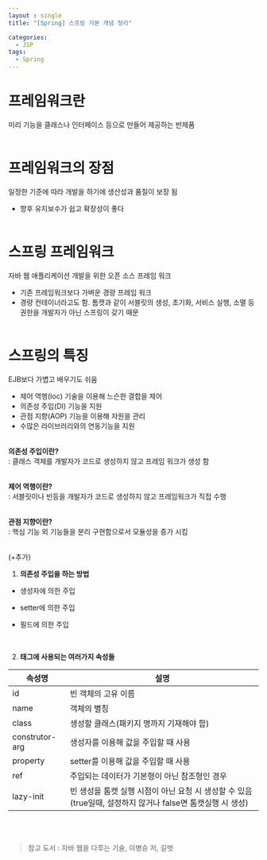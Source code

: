 ```yaml
---
layout : single
title: "[Spring] 스프링 기본 개념 정리"

categories:
  - JSP
tags:
  - Spring
---
```


# 프레임워크란

 미리 기능을 클래스나 인터페이스 등으로 만들어 제공하는 반제품<BR><BR>

# 프레임워크의 장점

 일정한 기준에 따라 개발을 하기에 생산성과 품질이 보장 됨
- 향후 유지보수가 쉽고 확장성이 좋다<BR><BR>

# 스프링 프레임워크

 자바 웹 애플리케이션 개발을 위한 오픈 소스 프레임 워크
- 기존 프레임워크보다 가벼운 경량 프레임 워크
- 경량 컨테이너라고도 함. 톰캣과 같이 서블릿의 생성, 초기화, 서비스 실행, 소멸 등 권한을 개발자가 아닌 스프링이 갖기 때문<BR><BR>

# 스프링의 특징

 EJB보다 가볍고 배우기도 쉬움
- 제어 역행(Ioc) 기술을 이용해 느슨한 결합을 제어
- 의존성 주입(DI) 기능을 지원
- 관점 지향(AOP) 기능을 이용해 자원을 관리
- 수많은 라이브러리와의 연동기능을 지원
<BR><BR>

**의존성 주입이란?**<BR>
: 클래스 객체를 개발자가 코드로 생성하지 않고 프레임 워크가 생성 함<BR><BR>

**제어 역행이란?**<BR>
: 서블릿이나 빈등을 개발자가 코드로 생성하지 않고 프레임워크가 직접 수행<BR><BR>

**관점 지향이란?**<BR>
: 핵심 기능 외 기능들을 분리 구현함으로서 모듈성을 증가 시킴<BR><BR>
  
  
(+추가)
  
1. **의존성 주입을 하는 방법**
- 생성자에 의한 주입
- setter에 의한 주입
- 필드에 의한 주입
  
  <br>

2. **<bean> 태그에 사용되는 여러가지 속성들**
  
| 속성명 | 설명 |
|--|--|
| id | 빈 객체의 고유 이름 |
| name | 객체의 별칭 |
| class | 생성할 클래스(패키지 명까지 기재해야 함) |
| construtor-arg | 생성자를 이용해 값을 주입할 때 사용 |
| property | setter를 이용해 값을 주입할 때 사용 |
| ref | 주입되는 데이터가 기본형이 아닌 참조형인 경우 |
| lazy-init | 빈 생성을 톰캣 실행 시점이 아닌 요청 시 생성할 수 있음 (true일때, 설정하지 않거나 false면 톰캣실행 시 생성) |
  
<BR><BR>
> 참고 도서 : 자바 웹을 다루는 기술, 이병승 저, 길벗
